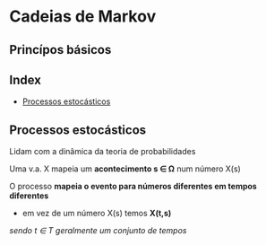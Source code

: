 # Cadeias de Markov
## Princípos básicos

## Index

- [Processos estocásticos](#processos-estocásticos)


## Processos estocásticos

Lidam com a dinâmica da teoria de probabilidades

Uma v.a. X mapeia um **acontecimento s ∈ Ω** num número X(s)

O processo **mapeia o evento para números diferentes em tempos diferentes**
- em vez de um número X(s) temos **X(t,s)**

*sendo t ∈ T geralmente um conjunto de tempos*


